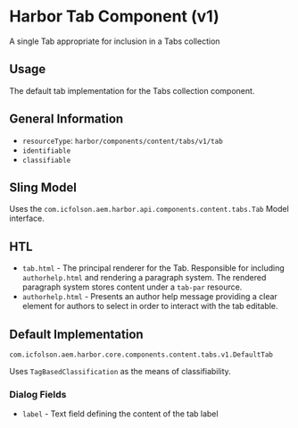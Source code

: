 # Harbor Tab Component (v1)

A single Tab appropriate for inclusion in a Tabs collection

## Usage

The default tab implementation for the Tabs collection component.

## General Information
 
* `resourceType`: `harbor/components/content/tabs/v1/tab`
* `identifiable`
* `classifiable`

## Sling Model

Uses the `com.icfolson.aem.harbor.api.components.content.tabs.Tab` Model interface.

## HTL 

* `tab.html` - The principal renderer for the Tab.  Responsible for including 
  `authorhelp.html` and rendering a paragraph system.  The rendered paragraph 
  system stores content under a `tab-par` resource.
* `authorhelp.html` - Presents an author help message providing a clear 
  element for authors to select in order to interact with the tab editable.

## Default Implementation

`com.icfolson.aem.harbor.core.components.content.tabs.v1.DefaultTab`

Uses `TagBasedClassification` as the means of classifiability.

### Dialog Fields

* `label` - Text field defining the content of the tab label